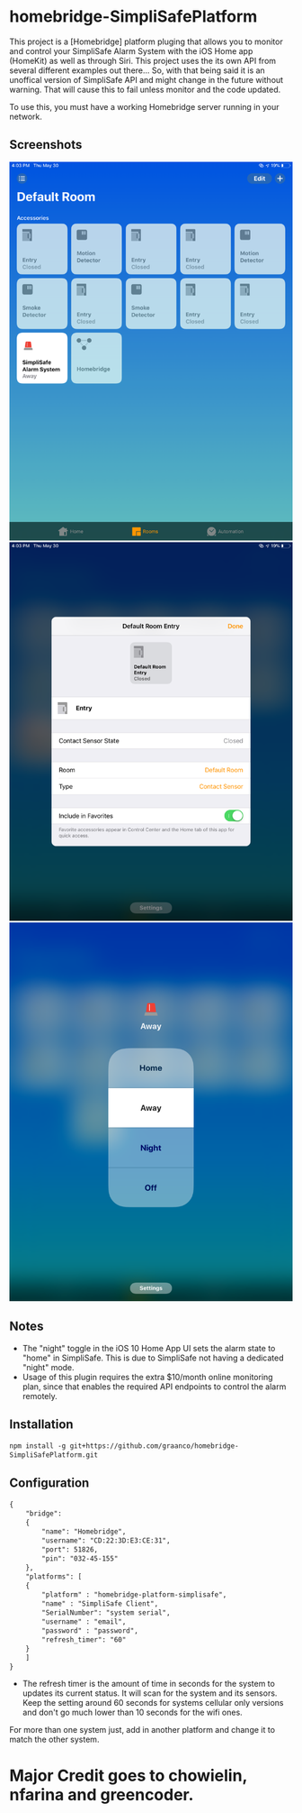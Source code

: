 # homebridge-SimpliSafePlatform

This project is a [Homebridge] platform pluging that allows you to monitor and control your SimpliSafe Alarm System with the iOS  Home app (HomeKit) as well as through Siri. This project uses the its own API from several different examples out there... So, with that being said it is an unoffical version of SimpliSafe API and might change in the future without warning. That will cause this to fail unless monitor and the code updated. 

To use this, you must have a working Homebridge server running in your network. 

## Screenshots
![View from the home app](/screenshots/0C99F13D-FD5D-406A-AE59-4EBD4BDE7FA8.png?raw=true "View from the Home app.")
![Controlling alarm system](/screenshots/452C5BBE-2D92-4F19-A72F-232E3BA4AB5E.png?raw=true "Controlling the alarm system.")
![System Sensors](/screenshots/E185B5D0-747D-4E25-B57A-7792E6E0295B.png?raw=true "Example of system sensors.")
## Notes
- The "night" toggle in the iOS 10 Home App UI sets the alarm state to "home" in SimpliSafe. This is due to SimpliSafe not having a dedicated "night" mode.
- Usage of this plugin requires the extra $10/month online monitoring plan, since that enables the required API endpoints to control the alarm remotely.

## Installation
    npm install -g git+https://github.com/graanco/homebridge-SimpliSafePlatform.git


## Configuration
	{
		"bridge":
		{
			"name": "Homebridge",
			"username": "CD:22:3D:E3:CE:31",
			"port": 51826,
			"pin": "032-45-155"
		},
		"platforms": [
		{
			"platform" : "homebridge-platform-simplisafe",
			"name" : "SimpliSafe Client",
			"SerialNumber": "system serial",
			"username" : "email",
			"password" : "password",
			"refresh_timer": "60" 
		}
		]
	}


- The refresh timer is the amount of time in seconds for the system to updates its current status. It will scan for the system and its sensors. Keep the setting around 60 seconds for systems cellular only versions and don't go much lower than 10 seconds for the wifi ones.

For more than one system just, add in another platform and change it to match the other system.

# Major Credit goes to chowielin, nfarina and greencoder. 
